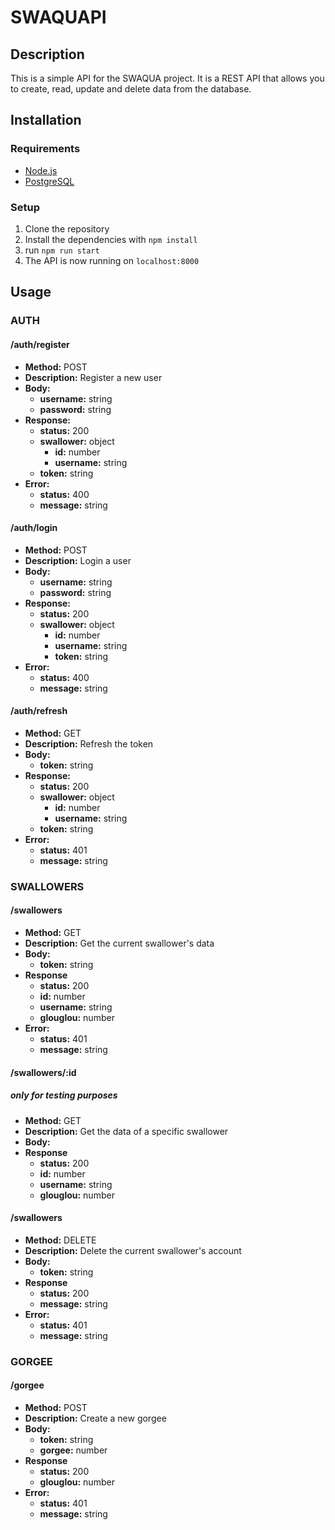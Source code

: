 # SWAQUAPI

## Description

This is a simple API for the SWAQUA project. It is a REST API that allows you to create, read, update and delete data from the database.

## Installation

### Requirements

-   [Node.js](https://nodejs.org/en/)
- [PostgreSQL](https://www.postgresql.org/)

### Setup

1.  Clone the repository
2. Install the dependencies with `npm install`
3. run `npm run start`
4. The API is now running on `localhost:8000`

## Usage

### AUTH

#### /auth/register

- **Method:** POST
- **Description:** Register a new user
- **Body:**
    -  **username:** string
    -  **password:** string
- **Response:**
    -  **status:** 200
    -  **swallower:** object
        -  **id:** number
        -  **username:** string
    -  **token:** string
- **Error:**
    -  **status:** 400
    -  **message:** string

#### /auth/login

- **Method:** POST
- **Description:** Login a user
- **Body:**
    -  **username:** string
    -  **password:** string
- **Response:**
  - **status:** 200
  - **swallower:** object
    - **id:** number
    - **username:** string
    - **token:** string
- **Error:**
    -  **status:** 400
    -  **message:** string

#### /auth/refresh

- **Method:** GET
- **Description:** Refresh the token
- **Body:**
    - **token:** string
- **Response:**
  - **status:** 200
  - **swallower:** object
    - **id:** number
    - **username:** string
  - **token:** string
- **Error:**
    -  **status:** 401
    -  **message:** string

### SWALLOWERS

#### /swallowers

- **Method:** GET
- **Description:** Get the current swallower's data
- **Body:**
    - **token:** string
- **Response**
  - **status:** 200
  - **id:** number
  - **username:** string
  - **glouglou:** number
- **Error:**
    -  **status:** 401
    -  **message:** string

#### /swallowers/:id
##### only for testing purposes

- **Method:** GET
- **Description:** Get the data of a specific swallower
- **Body:**
- **Response**
  - **status:** 200
  - **id:** number
  - **username:** string
  - **glouglou:** number

#### /swallowers

- **Method:** DELETE
- **Description:** Delete the current swallower's account
- **Body:**
    - **token:** string
- **Response**
  - **status:** 200
  - **message:** string
- **Error:**
  -  **status:** 401
  -  **message:** string

### GORGEE

#### /gorgee

- **Method:** POST
- **Description:** Create a new gorgee
- **Body:**
    - **token:** string
    - **gorgee:** number
- **Response**
  - **status:** 200
  - **glouglou:** number
- **Error:**
  -  **status:** 401
  -  **message:** string